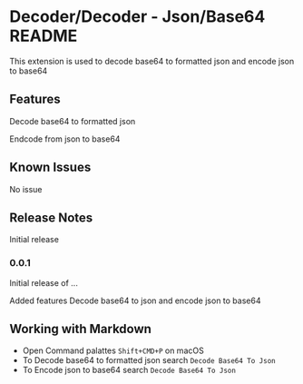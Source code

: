 # Decoder/Decoder - Json/Base64 README

This extension is used to decode base64 to formatted json and encode json to base64

## Features

Decode base64 to formatted json

Endcode from json to base64

## Known Issues

No issue

## Release Notes

Initial release

### 0.0.1

Initial release of ...

Added features Decode base64 to json and encode json to base64

## Working with Markdown
* Open Command palattes `Shift+CMD+P` on macOS
* To Decode base64 to formatted json search  `Decode Base64 To Json`
* To Encode json to base64 search  `Decode Base64 To Json`